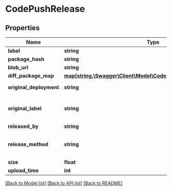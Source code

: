 # CodePushRelease

## Properties
Name | Type | Description | Notes
------------ | ------------- | ------------- | -------------
**label** | **string** |  | [optional] 
**package_hash** | **string** |  | [optional] 
**blob_url** | **string** |  | [optional] 
**diff_package_map** | [**map[string,\Swagger\Client\Model\CodePushReleaseDiffPackageMap]**](CodePushReleaseDiffPackageMap.md) |  | [optional] 
**original_deployment** | **string** | Set on &#39;Promote&#39; | [optional] 
**original_label** | **string** | Set on &#39;Promote&#39; and &#39;Rollback&#39; | [optional] 
**released_by** | **string** |  | [optional] 
**release_method** | **string** | The release method is unknown if unspecified | [optional] 
**size** | **float** |  | [optional] 
**upload_time** | **int** |  | [optional] 

[[Back to Model list]](../README.md#documentation-for-models) [[Back to API list]](../README.md#documentation-for-api-endpoints) [[Back to README]](../README.md)


